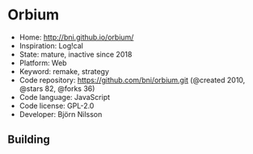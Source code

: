 # Orbium

- Home: http://bni.github.io/orbium/
- Inspiration: Log!cal
- State: mature, inactive since 2018
- Platform: Web
- Keyword: remake, strategy
- Code repository: https://github.com/bni/orbium.git (@created 2010, @stars 82, @forks 36)
- Code language: JavaScript
- Code license: GPL-2.0
- Developer: Björn Nilsson

## Building
